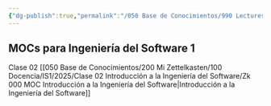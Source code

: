 ```yaml
---
{"dg-publish":true,"permalink":"/050 Base de Conocimientos/990 Lectures Zettel/Zk MOCs de Ingeniería del Software/","tags":["digitalGarden"]}
---
```


## MOCs para Ingeniería del Software 1
Clase 02 [[050 Base de Conocimientos/200  Mi Zettelkasten/100 Docencia/IS1/2025/Clase 02 Introducción a la Ingeniería del Software/Zk 000 MOC Introducción a la Ingeniería del Software\|Introducción a la Ingeniería del Software]]


